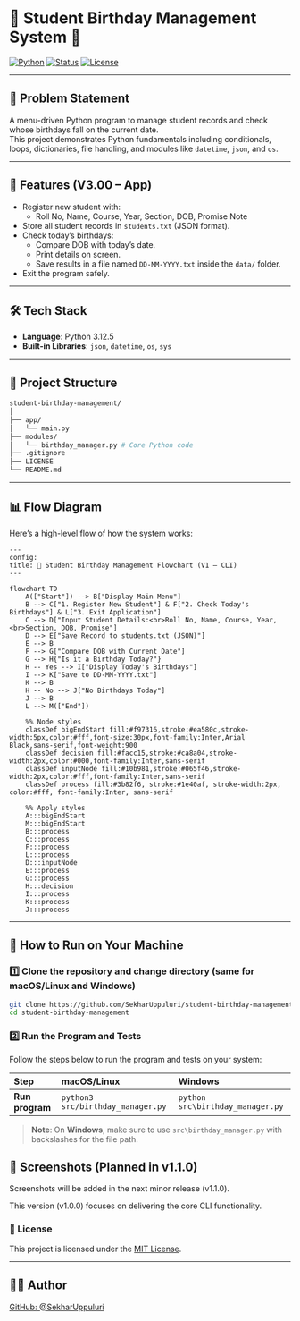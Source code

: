# 🎂 Student Birthday Management System 🎉

[![Python](https://img.shields.io/badge/Python-3.12.5-blue.svg)](https://www.python.org/)
[![Status](https://img.shields.io/badge/Project-Mini%20Project-success)]()
[![License](https://img.shields.io/badge/License-MIT-green.svg)](LICENSE)

---

## 📌 Problem Statement

A menu-driven Python program to manage student records and check whose birthdays fall on the current date.  
This project demonstrates Python fundamentals including conditionals, loops, dictionaries, file handling, and modules like `datetime`, `json`, and `os`.

---

## 🚀 Features (V3.00 – App)

- Register new student with:
  - Roll No, Name, Course, Year, Section, DOB, Promise Note  
- Store all student records in `students.txt` (JSON format).  
- Check today’s birthdays:
  - Compare DOB with today’s date.  
  - Print details on screen.  
  - Save results in a file named `DD-MM-YYYY.txt` inside the `data/` folder.  
- Exit the program safely.  

---
## 🛠 Tech Stack

- **Language**: Python 3.12.5  
- **Built-in Libraries**: `json`, `datetime`, `os`, `sys`
---

## 📂 Project Structure

```bash
student-birthday-management/
│
├── app/
│   └── main.py
├── modules/
│   └── birthday_manager.py # Core Python code
├── .gitignore
├── LICENSE
└── README.md
``` 
---

## 📊 Flow Diagram

Here’s a high-level flow of how the system works:

```mermaid
---
config:
title: 🎂 Student Birthday Management Flowchart (V1 – CLI)
---

flowchart TD
    A(["Start"]) --> B["Display Main Menu"]
    B --> C["1. Register New Student"] & F["2. Check Today's Birthdays"] & L["3. Exit Application"]
    C --> D["Input Student Details:<br>Roll No, Name, Course, Year,<br>Section, DOB, Promise"]
    D --> E["Save Record to students.txt (JSON)"]
    E --> B
    F --> G["Compare DOB with Current Date"]
    G --> H{"Is it a Birthday Today?"}
    H -- Yes --> I["Display Today's Birthdays"]
    I --> K["Save to DD-MM-YYYY.txt"]
    K --> B
    H -- No --> J["No Birthdays Today"]
    J --> B
    L --> M(["End"])

    %% Node styles
    classDef bigEndStart fill:#f97316,stroke:#ea580c,stroke-width:5px,color:#fff,font-size:30px,font-family:Inter,Arial Black,sans-serif,font-weight:900
    classDef decision fill:#facc15,stroke:#ca8a04,stroke-width:2px,color:#000,font-family:Inter,sans-serif
    classDef inputNode fill:#10b981,stroke:#065f46,stroke-width:2px,color:#fff,font-family:Inter,sans-serif
    classDef process fill:#3b82f6, stroke:#1e40af, stroke-width:2px, color:#fff, font-family:Inter, sans-serif

    %% Apply styles
    A:::bigEndStart
    M:::bigEndStart
    B:::process
    C:::process
    F:::process
    L:::process
    D:::inputNode
    E:::process
    G:::process
    H:::decision
    I:::process
    K:::process
    J:::process

```
<!-- <p align="center">
  <img src="docs/Project%20Flow%20Chart%20%5Blec%5D.png" alt="System Flow Diagram" width="600">
</p> -->


---

## 🚀 How to Run on Your Machine

### 1️⃣ Clone the repository and change directory (same for macOS/Linux and Windows)
```bash
git clone https://github.com/SekharUppuluri/student-birthday-management.git
cd student-birthday-management
```

### 2️⃣ Run the Program and Tests

Follow the steps below to run the program and tests on your system:

|   Step       |      macOS/Linux           |       Windows                   |
|:------------- |:--------------------------|:-------------------------------|
| **Run program** | `python3 src/birthday_manager.py`      | `python src\birthday_manager.py`             |

> **Note**: On **Windows**, make sure to use `src\birthday_manager.py` with backslashes for the file path.


## 📸 Screenshots (Planned in v1.1.0)
<!--
- ✅ Full CLI DEMO

![FULL CLI ](Screenshots/FULL%20CLI.png)

- 📝 Register a Student
  
![Register a Student](Screenshots/Registration_Section.png)

- 🎉 Check Today’s Birthdays

![Check Today’s Birthdays](Screenshots/Check_Birthdays_Section.png)

- ❌ Exit 

![Exit from program](Screenshots/Exit.png)
-->
Screenshots will be added in the next minor release (v1.1.0).

This version (v1.0.0) focuses on delivering the core CLI functionality.


### 📜 License  
This project is licensed under the [MIT License](LICENSE).

---

## 🧑‍💻 Author  
[GitHub: @SekharUppuluri](https://github.com/SekharUppuluri)



